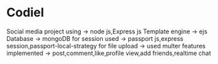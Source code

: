 # Codiel
Social media project
using -> node js,Express js
Template engine -> ejs
Database -> mongoDB
for session used -> passport js,express session,passport-local-strategy
for file upload -> used multer
features implemented -> post,comment,like,profile view,add friends,realtime chat
